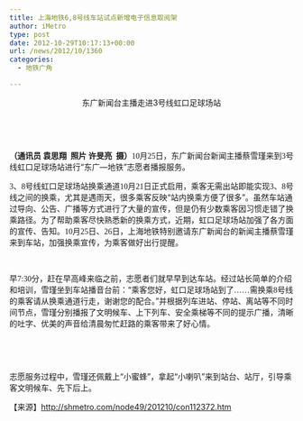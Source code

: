 ```yaml
---
title: 上海地铁6,8号线车站试点新增电子信息取阅架
author: iMetro
type: post
date: 2012-10-29T10:17:13+00:00
url: /news/2012/10/1360
categories:
  - 地铁广角

---
```

<p align="center">
  东广新闻台主播走进3号线虹口足球场站
</p>

<p align="center">
  <strong><span style="font-family: Calibri; font-size: small;"> </span></strong>
</p>

<p align="center">
  <strong><span style="font-family: Calibri; font-size: small;"> <img src="http://shmetro.com/node49/201210/images/img112372_0.jpg" alt="" /></span></strong>
</p>

<span><strong>（通讯员</strong><strong><span style="font-family: Calibri;"> </span></strong><strong>袁思翔</strong><strong><span style="font-family: Calibri;">  </span></strong><strong>照片</strong><strong><span style="font-family: Calibri;"> </span></strong><strong>许旻亮</strong><strong><span style="font-family: Calibri;">  </span></strong><strong>摄）</strong><span style="font-family: Calibri;">10</span>月<span style="font-family: Calibri;">25</span>日，东广新闻台新闻主播蔡雪瑾来到<span style="font-family: Calibri;">3</span>号线虹口足球场站进行“东广—地铁”志愿者播报服务。</span>

<span><span style="font-family: Calibri;">3</span>、<span style="font-family: Calibri;">8</span>号线虹口足球场站换乘通道<span style="font-family: Calibri;">10</span>月<span style="font-family: Calibri;">21</span>日正式启用，乘客无需出站即能实现<span style="font-family: Calibri;">3</span>、<span style="font-family: Calibri;">8</span>号线之间的换乘，尤其是遇雨天，很多乘客反映“站内换乘方便了很多”。虽然车站通过导向、公告、广播等方式进行了大量的宣传，但是仍有少数乘客因习惯走错了换乘路径。为了帮助乘客尽快熟悉新的换乘方式，近期，虹口足球场站加强了各方面的宣传、告知。<span style="font-family: Calibri;">10</span>月<span style="font-family: Calibri;">25</span>日、<span style="font-family: Calibri;">26</span>日，上海地铁特别邀请东广新闻台的新闻主播蔡雪瑾来到车站，加强换乘宣传，为乘客做好出行提醒。</span>

<p align="center">
  <span style="font-family: Calibri; font-size: small;"> <img src="http://shmetro.com/node49/201210/images/img112372_1.jpg" alt="" /></span>
</p>

<span>早<span style="font-family: Calibri;">7:30</span>分，赶在早高峰来临之前，志愿者们就早早到达车站。经过站长简单的介绍和培训，雪瑾坐到车站播音台前：“乘客您好，虹口足球场站到了<span style="font-family: Calibri;">……</span>需换乘<span style="font-family: Calibri;">8</span>号线的乘客请从换乘通道行走，谢谢您的配合。”并根据列车进站、停站、离站等不同时间节点，雪瑾分别播报了文明候车、上下列车、安全乘梯等不同的提示广播，清晰的吐字、优美的声音给清晨匆忙赶路的乘客带来了好心情。</span>

<p align="center">
  <span style="font-family: Calibri; font-size: small;"><img src="http://shmetro.com/node49/201210/images/img112372_2.jpg" alt="" /> </span>
</p>

<p align="center">
  <span style="font-family: Calibri; font-size: small;"><img src="http://shmetro.com/node49/201210/images/img112372_3.jpg" alt="" /> </span>
</p>

<span>志愿服务过程中，雪瑾还佩戴上“小蜜蜂”，拿起“小喇叭”来到站台、站厅，引导乘客文明候车、先下后上。</span>

【来源】<http://shmetro.com/node49/201210/con112372.htm>